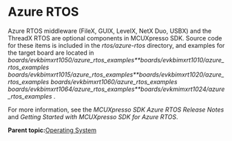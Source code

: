 # Azure RTOS

Azure RTOS middleware \(FileX, GUIX, LevelX, NetX Duo, USBX\) and the ThreadX RTOS are optional components in MCUXpresso SDK. Source code for these items is included in the *rtos/azure-rtos* directory, and examples for the target board are located in *boards/evkbimxrt1050/azure\_rtos\_examples**boards/evkbimxrt1010/azure\_rtos\_examples* *boards/evkbimxrt1015/azure\_rtos\_examples**boards/evkbimxrt1020/azure\_rtos\_examples* *boards/evkbimxrt1060/azure\_rtos\_examples* *boards/evkbimxrt1064/azure\_rtos\_examples**boards/evkmimxrt1024/azure\_rtos\_examples* .

For more information, see the *MCUXpresso SDK Azure RTOS Release Notes* and *Getting Started with MCUXpresso SDK for Azure RTOS*.

**Parent topic:**[Operating System](../topics/applicable_for_productrt1050_or_productrt1010_or_p_001.md)

